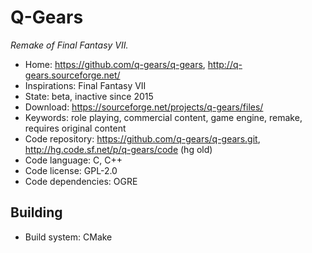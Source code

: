 # Q-Gears

_Remake of Final Fantasy VII._

- Home: https://github.com/q-gears/q-gears, http://q-gears.sourceforge.net/
- Inspirations: Final Fantasy VII
- State: beta, inactive since 2015
- Download: https://sourceforge.net/projects/q-gears/files/
- Keywords: role playing, commercial content, game engine, remake, requires original content
- Code repository: https://github.com/q-gears/q-gears.git, http://hg.code.sf.net/p/q-gears/code (hg old)
- Code language: C, C++
- Code license: GPL-2.0
- Code dependencies: OGRE

## Building

- Build system: CMake

